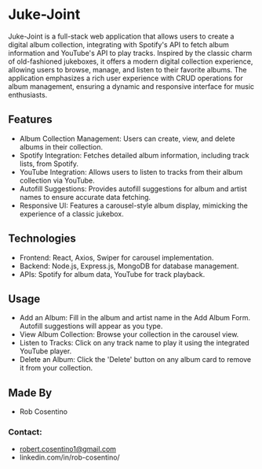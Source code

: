 # Juke-Joint
Juke-Joint is a full-stack web application that allows users to create a digital album collection, integrating with Spotify's API to fetch album information and YouTube's API to play tracks. Inspired by the classic charm of old-fashioned jukeboxes, it offers a modern digital collection experience, allowing users to browse, manage, and listen to their favorite albums. The application emphasizes a rich user experience with CRUD operations for album management, ensuring a dynamic and responsive interface for music enthusiasts.

## Features
* Album Collection Management: Users can create, view, and delete albums in their collection.
* Spotify Integration: Fetches detailed album information, including track lists, from Spotify.
* YouTube Integration: Allows users to listen to tracks from their album collection via YouTube.
* Autofill Suggestions: Provides autofill suggestions for album and artist names to ensure accurate data fetching.
* Responsive UI: Features a carousel-style album display, mimicking the experience of a classic jukebox.

## Technologies
* Frontend: React, Axios, Swiper for carousel implementation.
* Backend: Node.js, Express.js, MongoDB for database management.
* APIs: Spotify for album data, YouTube for track playback.


## Usage
* Add an Album: Fill in the album and artist name in the Add Album Form. Autofill suggestions will appear as you type.
* View Album Collection: Browse your collection in the carousel view.
* Listen to Tracks: Click on any track name to play it using the integrated YouTube player.
* Delete an Album: Click the 'Delete' button on any album card to remove it from your collection.

## Made By
* Rob Cosentino

### Contact:
* robert.cosentino1@gmail.com
* linkedin.com/in/rob-cosentino/
